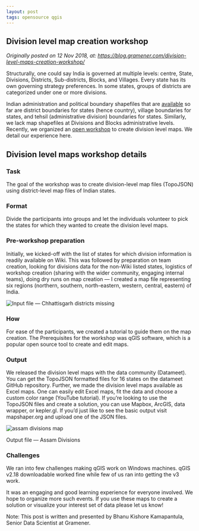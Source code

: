 ```yaml
---
layout: post
tags: opensource qgis
---
```


Division level map creation workshop
------------------------------------

*Originally posted on 12 Nov 2018, at: https://blog.gramener.com/division-level-maps-creation-workshop/*

Structurally, one could say India is governed at multiple levels: centre, State, Divisions, Districts, Sub-districts, Blocks, and Villages. Every state has its own governing strategy preferences. In some states, groups of districts are categorized under one or more divisions.

Indian administration and political boundary shapefiles that are [available](https://github.com/datameet/maps) so far are district boundaries for states (hence country), village boundaries for states, and tehsil (administrative division) boundaries for states. Similarly, we lack map shapefiles at Divisions and Blocks administrative levels. Recently, we organized an [open workshop](https://www.meetup.com/GeoHYD/events/255665421/) to create division level maps. We detail our experience here.

## Division level maps workshop details

### Task
The goal of the workshop was to create division-level map files (TopoJSON) using district-level map files of Indian states.

### Format
Divide the participants into groups and let the individuals volunteer to pick the states for which they wanted to create the division level maps.

### Pre-workshop preparation
Initially, we kicked-off with the list of states for which division information is readily available on Wiki. This was followed by preparation on team creation, looking for divisions data for the non-Wiki listed states, logistics of workshop creation (sharing with the wider community, engaging internal teams), doing dry runs on map creation — I created a map file representing six regions (northern, southern, north-eastern, western, central, eastern) of India.

![Input file — Chhattisgarh districts missing]()

### How
For ease of the participants, we created a tutorial to guide them on the map creation. The Prerequisites for the workshop was qGIS software, which is a popular open source tool to create and edit maps.

### Output
We released the division level maps with the data community (Datameet). You can get the TopoJSON formatted files for 16 states on the datameet GitHub repository. Further, we made the division level maps available as Excel maps. One can easily edit Excel maps, fit the data and choose a custom color range (YouTube tutorial). If you’re looking to use the TopoJSON files and create a solution, you can use Mapbox, ArcGIS, data wrapper, or kepler.gl. If you’d just like to see the basic output visit mapshaper.org and upload one of the JSON files.

![assam divisions map](https://blog.gramener.com/wp-content/uploads/2018/11/map-2.png)

Output file — Assam Divisions

### Challenges
We ran into few challenges making qGIS work on Windows machines. qGIS v2.18 downloadable worked fine while few of us ran into getting the v3 work.

It was an engaging and good learning experience for everyone involved. We hope to organize more such events. If you use these maps to create a solution or visualize your interest set of data please let us know!

Note: This post is written and presented by Bhanu Kishore Kamapantula, Senior Data Scientist at Gramener.

